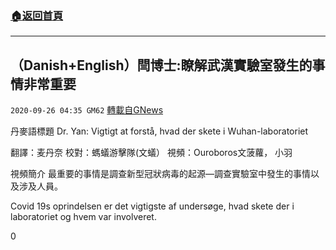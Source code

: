 ###  [:house:返回首頁](https://github.com/ourhimalayas/txt)
---

## （Danish+English）閆博士:瞭解武漢實驗室發生的事情非常重要
`2020-09-26 04:35 GM62` [轉載自GNews](https://gnews.org/zh-hant/383555/)

丹麥語標題 Dr. Yan: Vigtigt at forstå, hvad der skete i Wuhan-laboratoriet

翻譯：麦丹奈 校對：螞蟻游擊隊(文蟻） 視頻：Ouroboros文菠蘿， 小羽

視頻簡介
最重要的事情是調查新型冠狀病毒的起源—調查實驗室中發生的事情以及涉及人員。

Covid 19s oprindelsen er det vigtigste af undersøge, hvad skete der i laboratoriet og hvem var involveret.

0
